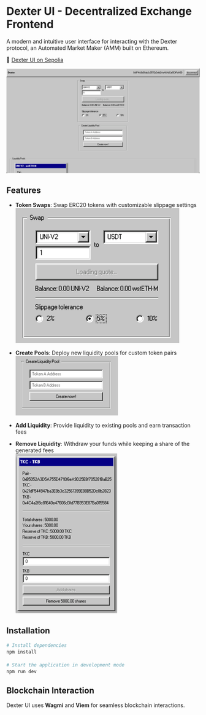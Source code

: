 # Dexter UI - Decentralized Exchange Frontend

A modern and intuitive user interface for interacting with the Dexter protocol, an Automated Market Maker (AMM) built on Ethereum.

🔗 [Dexter UI on Sepolia](https://dexter-ui-eight.vercel.app/)


![img_3.png](img/img_3.png)

## Features

- **Token Swaps**: Swap ERC20 tokens with customizable slippage settings  
  ![Swap UI](./img/img_2.png)

- **Create Pools**: Deploy new liquidity pools for custom token pairs  
  ![Create Pool UI](./img/img_1.png)

- **Add Liquidity**: Provide liquidity to existing pools and earn transaction fees  

- **Remove Liquidity**: Withdraw your funds while keeping a share of the generated fees  
  ![Remove Add Liquidity UI](./img/img.png)

## Installation

```bash
# Install dependencies
npm install

# Start the application in development mode
npm run dev
```

## Blockchain Interaction

Dexter UI uses **Wagmi** and **Viem** for seamless blockchain interactions. 

